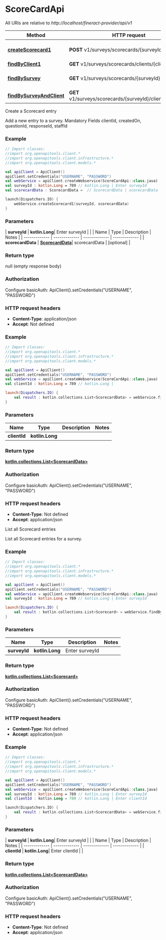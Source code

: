 # ScoreCardApi

All URIs are relative to *http://localhost/fineract-provider/api/v1*

| Method | HTTP request | Description |
| ------------- | ------------- | ------------- |
| [**createScorecard1**](ScoreCardApi.md#createScorecard1) | **POST** v1/surveys/scorecards/{surveyId} | Create a Scorecard entry |
| [**findByClient1**](ScoreCardApi.md#findByClient1) | **GET** v1/surveys/scorecards/clients/{clientId} |  |
| [**findBySurvey**](ScoreCardApi.md#findBySurvey) | **GET** v1/surveys/scorecards/{surveyId} | List all Scorecard entries |
| [**findBySurveyAndClient**](ScoreCardApi.md#findBySurveyAndClient) | **GET** v1/surveys/scorecards/{surveyId}/clients/{clientId} |  |



Create a Scorecard entry

Add a new entry to a survey.  Mandatory Fields clientId, createdOn, questionId, responseId, staffId

### Example
```kotlin
// Import classes:
//import org.openapitools.client.*
//import org.openapitools.client.infrastructure.*
//import org.openapitools.client.models.*

val apiClient = ApiClient()
apiClient.setCredentials("USERNAME", "PASSWORD")
val webService = apiClient.createWebservice(ScoreCardApi::class.java)
val surveyId : kotlin.Long = 789 // kotlin.Long | Enter surveyId
val scorecardData : ScorecardData =  // ScorecardData | scorecardData

launch(Dispatchers.IO) {
    webService.createScorecard1(surveyId, scorecardData)
}
```

### Parameters
| **surveyId** | **kotlin.Long**| Enter surveyId | |
| Name | Type | Description  | Notes |
| ------------- | ------------- | ------------- | ------------- |
| **scorecardData** | [**ScorecardData**](ScorecardData.md)| scorecardData | [optional] |

### Return type

null (empty response body)

### Authorization


Configure basicAuth:
    ApiClient().setCredentials("USERNAME", "PASSWORD")

### HTTP request headers

 - **Content-Type**: application/json
 - **Accept**: Not defined




### Example
```kotlin
// Import classes:
//import org.openapitools.client.*
//import org.openapitools.client.infrastructure.*
//import org.openapitools.client.models.*

val apiClient = ApiClient()
apiClient.setCredentials("USERNAME", "PASSWORD")
val webService = apiClient.createWebservice(ScoreCardApi::class.java)
val clientId : kotlin.Long = 789 // kotlin.Long | 

launch(Dispatchers.IO) {
    val result : kotlin.collections.List<ScorecardData> = webService.findByClient1(clientId)
}
```

### Parameters
| Name | Type | Description  | Notes |
| ------------- | ------------- | ------------- | ------------- |
| **clientId** | **kotlin.Long**|  | |

### Return type

[**kotlin.collections.List&lt;ScorecardData&gt;**](ScorecardData.md)

### Authorization


Configure basicAuth:
    ApiClient().setCredentials("USERNAME", "PASSWORD")

### HTTP request headers

 - **Content-Type**: Not defined
 - **Accept**: application/json


List all Scorecard entries

List all Scorecard entries for a survey.

### Example
```kotlin
// Import classes:
//import org.openapitools.client.*
//import org.openapitools.client.infrastructure.*
//import org.openapitools.client.models.*

val apiClient = ApiClient()
apiClient.setCredentials("USERNAME", "PASSWORD")
val webService = apiClient.createWebservice(ScoreCardApi::class.java)
val surveyId : kotlin.Long = 789 // kotlin.Long | Enter surveyId

launch(Dispatchers.IO) {
    val result : kotlin.collections.List<Scorecard> = webService.findBySurvey(surveyId)
}
```

### Parameters
| Name | Type | Description  | Notes |
| ------------- | ------------- | ------------- | ------------- |
| **surveyId** | **kotlin.Long**| Enter surveyId | |

### Return type

[**kotlin.collections.List&lt;Scorecard&gt;**](Scorecard.md)

### Authorization


Configure basicAuth:
    ApiClient().setCredentials("USERNAME", "PASSWORD")

### HTTP request headers

 - **Content-Type**: Not defined
 - **Accept**: application/json




### Example
```kotlin
// Import classes:
//import org.openapitools.client.*
//import org.openapitools.client.infrastructure.*
//import org.openapitools.client.models.*

val apiClient = ApiClient()
apiClient.setCredentials("USERNAME", "PASSWORD")
val webService = apiClient.createWebservice(ScoreCardApi::class.java)
val surveyId : kotlin.Long = 789 // kotlin.Long | Enter surveyId
val clientId : kotlin.Long = 789 // kotlin.Long | Enter clientId

launch(Dispatchers.IO) {
    val result : kotlin.collections.List<ScorecardData> = webService.findBySurveyAndClient(surveyId, clientId)
}
```

### Parameters
| **surveyId** | **kotlin.Long**| Enter surveyId | |
| Name | Type | Description  | Notes |
| ------------- | ------------- | ------------- | ------------- |
| **clientId** | **kotlin.Long**| Enter clientId | |

### Return type

[**kotlin.collections.List&lt;ScorecardData&gt;**](ScorecardData.md)

### Authorization


Configure basicAuth:
    ApiClient().setCredentials("USERNAME", "PASSWORD")

### HTTP request headers

 - **Content-Type**: Not defined
 - **Accept**: application/json

